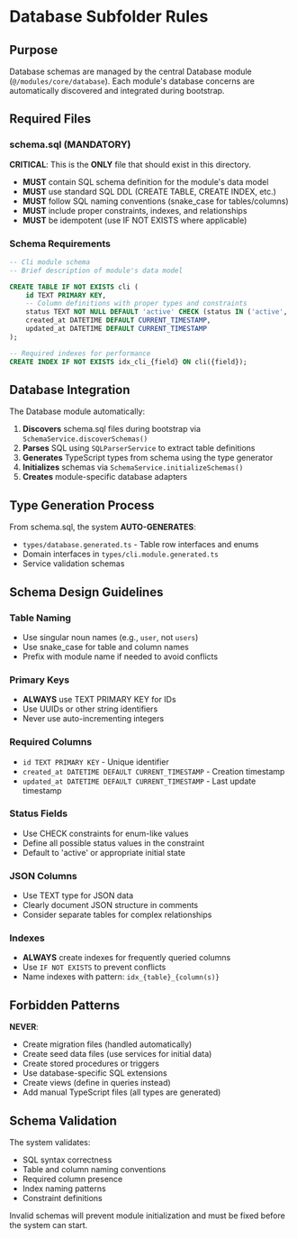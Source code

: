 # Database Subfolder Rules

## Purpose
Database schemas are managed by the central Database module (`@/modules/core/database`). Each module's database concerns are automatically discovered and integrated during bootstrap.

## Required Files

### schema.sql (MANDATORY)
**CRITICAL**: This is the **ONLY** file that should exist in this directory.

- **MUST** contain SQL schema definition for the module's data model
- **MUST** use standard SQL DDL (CREATE TABLE, CREATE INDEX, etc.)
- **MUST** follow SQL naming conventions (snake_case for tables/columns)
- **MUST** include proper constraints, indexes, and relationships
- **MUST** be idempotent (use IF NOT EXISTS where applicable)

### Schema Requirements

```sql
-- Cli module schema
-- Brief description of module's data model

CREATE TABLE IF NOT EXISTS cli (
    id TEXT PRIMARY KEY,
    -- Column definitions with proper types and constraints
    status TEXT NOT NULL DEFAULT 'active' CHECK (status IN ('active', 'inactive', 'suspended')),
    created_at DATETIME DEFAULT CURRENT_TIMESTAMP,
    updated_at DATETIME DEFAULT CURRENT_TIMESTAMP
);

-- Required indexes for performance
CREATE INDEX IF NOT EXISTS idx_cli_{field} ON cli({field});
```

## Database Integration

The Database module automatically:
1. **Discovers** schema.sql files during bootstrap via `SchemaService.discoverSchemas()`
2. **Parses** SQL using `SQLParserService` to extract table definitions
3. **Generates** TypeScript types from schema using the type generator
4. **Initializes** schemas via `SchemaService.initializeSchemas()`
5. **Creates** module-specific database adapters

## Type Generation Process

From schema.sql, the system **AUTO-GENERATES**:
- `types/database.generated.ts` - Table row interfaces and enums
- Domain interfaces in `types/cli.module.generated.ts` 
- Service validation schemas

## Schema Design Guidelines

### Table Naming
- Use singular noun names (e.g., `user`, not `users`)
- Use snake_case for table and column names
- Prefix with module name if needed to avoid conflicts

### Primary Keys
- **ALWAYS** use TEXT PRIMARY KEY for IDs
- Use UUIDs or other string identifiers
- Never use auto-incrementing integers

### Required Columns
- `id TEXT PRIMARY KEY` - Unique identifier
- `created_at DATETIME DEFAULT CURRENT_TIMESTAMP` - Creation timestamp
- `updated_at DATETIME DEFAULT CURRENT_TIMESTAMP` - Last update timestamp

### Status Fields
- Use CHECK constraints for enum-like values
- Define all possible status values in the constraint
- Default to 'active' or appropriate initial state

### JSON Columns
- Use TEXT type for JSON data
- Clearly document JSON structure in comments
- Consider separate tables for complex relationships

### Indexes
- **ALWAYS** create indexes for frequently queried columns
- Use `IF NOT EXISTS` to prevent conflicts
- Name indexes with pattern: `idx_{table}_{column(s)}`

## Forbidden Patterns

**NEVER**:
- Create migration files (handled automatically)
- Create seed data files (use services for initial data)
- Create stored procedures or triggers
- Use database-specific SQL extensions
- Create views (define in queries instead)
- Add manual TypeScript files (all types are generated)

## Schema Validation

The system validates:
- SQL syntax correctness
- Table and column naming conventions
- Required column presence
- Index naming patterns
- Constraint definitions

Invalid schemas will prevent module initialization and must be fixed before the system can start.